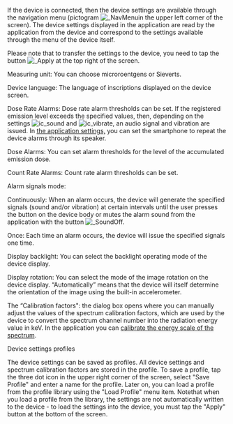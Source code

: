 If the device is connected, then the device settings are available through the navigation menu (pictogram ![_NavMenu](Attachments/_navmenu%201.png)in the upper left corner of the screen). The device settings displayed in the application are read by the application from the device and correspond to the settings available through the menu of the device itself.

Please note that to transfer the settings to the device, you need to tap the button ![_Apply](Images/_apply.png) at the top right of the screen.

Measuring unit: You can choose microroentgens or Sieverts.

Device language: The language of inscriptions displayed on the device screen.

Dose Rate Alarms: Dose rate alarm thresholds can be set. If the registered emission level exceeds the specified values, then, depending on the settings ![ic_sound](Images/ic_sound.png) and ![ic_vibrate](Images/ic_vibrate.png), an audio signal and vibration are issued. In [the application settings,](settings.htm) you can set the smartphone to repeat the device alarms through its speaker.

Dose Alarms: You can set alarm thresholds for the level of the accumulated emission dose.

Count Rate Alarms: Count rate alarm thresholds can be set.

Alarm signals mode:

Continuously: When an alarm occurs, the device will generate the specified signals (sound and/or vibration) at certain intervals until the user presses the button on the device body or mutes the alarm sound from the application with the button ![_SoundOff](Images/_soundoff.png).

Once: Each time an alarm occurs, the device will issue the specified signals one time.

Display backlight: You can select the backlight operating mode of the device display.

Display rotation: You can select the mode of the image rotation on the device display. “Automatically” means that the device will itself determine the orientation of the image using the built-in accelerometer.

The “Calibration factors": the dialog box opens where you can manually adjust the values of the spectrum calibration factors, which are used by the device to convert the spectrum channel number into the radiation energy value in keV. In the application you can [calibrate the energy scale of the spectrum](calibrate.htm).

Device settings profiles

The device settings can be saved as profiles. All device settings and spectrum calibration factors are stored in the profile. To save a profile, tap the three dot icon in the upper right corner of the screen, select "Save Profile" and enter a name for the profile. Later on, you can load a profile from the profile library using the "Load Profile" menu item. Notethat when you load a profile from the library, the settings are not automatically written to the device - to load the settings into the device, you must tap the "Apply" button at the bottom of the screen.